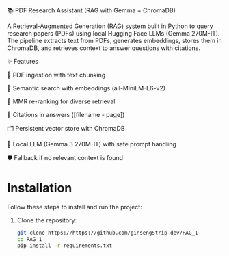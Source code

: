 📚 PDF Research Assistant (RAG with Gemma + ChromaDB)

A Retrieval-Augmented Generation (RAG) system built in Python to query research papers (PDFs) using local Hugging Face LLMs (Gemma 270M-IT).
The pipeline extracts text from PDFs, generates embeddings, stores them in ChromaDB, and retrieves context to answer questions with citations.

✨ Features

📄 PDF ingestion with text chunking

🔎 Semantic search with embeddings (all-MiniLM-L6-v2)

🧠 MMR re-ranking for diverse retrieval

📑 Citations in answers ([filename - page])

🗂 Persistent vector store with ChromaDB

🤖 Local LLM (Gemma 3 270M-IT) with safe prompt handling

🛡 Fallback if no relevant context is found
# Installation

Follow these steps to install and run the project:

1. Clone the repository:
   ```bash
   git clone https://https://github.com/ginsengStrip-dev/RAG_1
   cd RAG_1
   pip install -r requirements.txt

